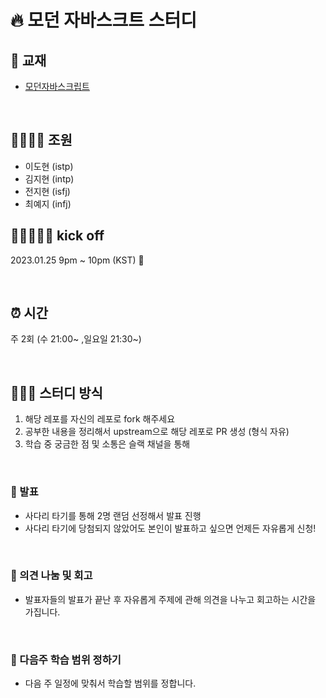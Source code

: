 # 🔥 모던 자바스크트 스터디

## 📖 교재

- [모던자바스크립트](http://www.yes24.com/Product/Goods/92742567)

<br>

## 👨‍👩‍👦‍👦 조원

- 이도현 (istp)
- 김지현 (intp)
- 전지현 (isfj)
- 최예지 (infj)


## 🏃🏽‍♀️🏃‍♂️ kick off

2023.01.25 9pm ~ 10pm (KST) 🎄

<br>

## ⏰ 시간

주 2회 (수 21:00~ ,일요일 21:30~) 

<br>

## 👩🏻‍💻 스터디 방식

1. 해당 레포를 자신의 레포로 fork 해주세요
2. 공부한 내용을 정리해서 upstream으로 해당 레포로 PR 생성 (형식 자유)
3. 학습 중 궁금한 점 및 소통은 슬랙 채널을 통해

<br>

### 💬 발표

- 사다리 타기를 통해 2명 랜덤 선정해서 발표 진행
- 사다리 타기에 당첨되지 않았어도 본인이 발표하고 싶으면 언제든 자유롭게 신청!

<br>

### 🤔 의견 나눔 및 회고

- 발표자들의 발표가 끝난 후 자유롭게 주제에 관해 의견을 나누고 회고하는 시간을 가집니다.

<br>

### 🎯 다음주 학습 범위 정하기

- 다음 주 일정에 맞춰서 학습할 범위를 정합니다.
